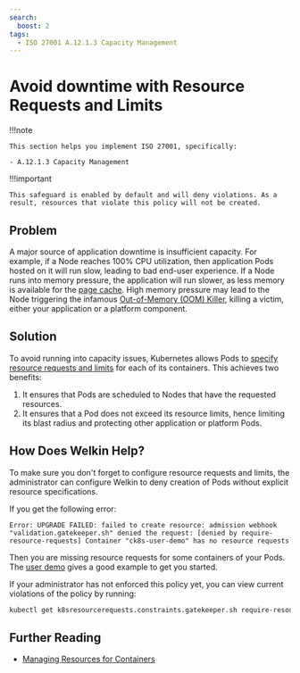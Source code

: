 ```yaml
---
search:
  boost: 2
tags:
  - ISO 27001 A.12.1.3 Capacity Management
---
```


<!--
Note to contributors: Aim for the following format.

* Title: Highlight benefit to Application Developer
* Context
* Problem
* Solution
* Error
* Resolution
-->

# Avoid downtime with Resource Requests and Limits

!!!note

    This section helps you implement ISO 27001, specifically:

    - A.12.1.3 Capacity Management

!!!important

    This safeguard is enabled by default and will deny violations. As a result, resources that violate this policy will not be created.

## Problem

A major source of application downtime is insufficient capacity. For example, if a Node reaches 100% CPU utilization, then application Pods hosted on it will run slow, leading to bad end-user experience. If a Node runs into memory pressure, the application will run slower, as less memory is available for the [page cache](https://en.wikipedia.org/wiki/Page_cache). High memory pressure may lead to the Node triggering the infamous [Out-of-Memory (OOM) Killer](https://en.wikipedia.org/wiki/Out_of_memory#Recovery), killing a victim, either your application or a platform component.

## Solution

To avoid running into capacity issues, Kubernetes allows Pods to [specify resource requests and limits](https://kubernetes.io/docs/concepts/configuration/manage-resources-containers/) for each of its containers. This achieves two benefits:

1. It ensures that Pods are scheduled to Nodes that have the requested resources.
1. It ensures that a Pod does not exceed its resource limits, hence limiting its blast radius and protecting other application or platform Pods.

## How Does Welkin Help?

To make sure you don't forget to configure resource requests and limits, the administrator can configure Welkin to deny creation of Pods without explicit resource specifications.

If you get the following error:

```error
Error: UPGRADE FAILED: failed to create resource: admission webhook "validation.gatekeeper.sh" denied the request: [denied by require-resource-requests] Container "ck8s-user-demo" has no resource requests
```

Then you are missing resource requests for some containers of your Pods. The [user demo](https://github.com/elastisys/welkin/blob/main/user-demo/deploy/ck8s-user-demo/values.yaml#L42-L51) gives a good example to get you started.

If your administrator has not enforced this policy yet, you can view current violations of the policy by running:

```bash
kubectl get k8sresourcerequests.constraints.gatekeeper.sh require-resource-requests -ojson | jq .status.violations
```

## Further Reading

- [Managing Resources for Containers](https://kubernetes.io/docs/concepts/configuration/manage-resources-containers/)
